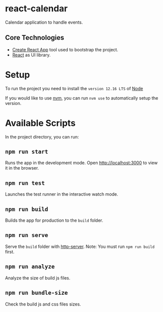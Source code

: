 
# react-calendar

Calendar application to handle events.

## Core Technologies

- [Create React App](https://github.com/facebook/create-react-app) tool used to bootstrap the project.
- [React](https://reactjs.org/) as UI library.

# Setup

To run the project you need to install the `version 12.16 LTS` of [Node](https://nodejs.org/en/)

If you would like to use [nvm](https://github.com/nvm-sh/nvm), you can run `nvm use` to automatically setup the version.

# Available Scripts

In the project directory, you can run:

## `npm run start`

Runs the app in the development mode.
Open [http://localhost:3000](http://localhost:3000) to view it in the browser.

## `npm run test`

Launches the test runner in the interactive watch mode.

## `npm run build`

Builds the app for production to the `build` folder.

## `npm run serve`

Serve the `build` folder with [http-server](https://www.npmjs.com/package/http-server).
Note: You must run `npm run build` first.

## `npm run analyze`

Analyze the size of build js files.

## `npm run bundle-size`

Check the build js and css files sizes.
